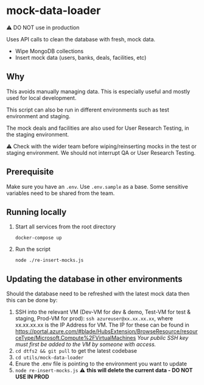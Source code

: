 # mock-data-loader

:warning: DO NOT use in production

Uses API calls to clean the database with fresh, mock data.

* Wipe MongoDB collections
* Insert mock data (users, banks, deals, facilities, etc)

## Why

This avoids manually managing data. This is especially useful and mostly used for local development.

This script can also be run in different environments such as test environment and staging.

The mock deals and facilities are also used for User Research Testing, in the staging environment.

:warning: Check with the wider team before wiping/reinserting mocks in the test or staging environment. We should not interrupt QA or User Research Testing.

## Prerequisite

Make sure you have an `.env`. Use `.env.sample` as a base. Some sensitive variables need to be shared from the team.

## Running locally

1. Start all services from the root directory

    ```shell
    docker-compose up
    ```

2. Run the script

    ```shell
    node ./re-insert-mocks.js
    ```

## Updating the database in other environments

Should the database need to be refreshed with the latest mock data then this can be done by:

1. SSH into the relevant VM (Dev-VM for dev & demo, Test-VM for test & staging, Prod-VM for prod):
`ssh azureuser@xx.xx.xx.xx`, where xx.xx.xx.xx is the IP Address for VM.
The IP for these can be found in https://portal.azure.com/#blade/HubsExtension/BrowseResource/resourceType/Microsoft.Compute%2FVirtualMachines
*Your public SSH key must first be added to the VM by someone with access.*
2. `cd dtfs2 && git pull` to get the latest codebase
3. `cd utils/mock-data-loader`
4. Enure the .env file is pointing to the environment you want to update
5. `node re-insert-mocks.js` :warning: **this will delete the current data - DO NOT USE IN PROD**
